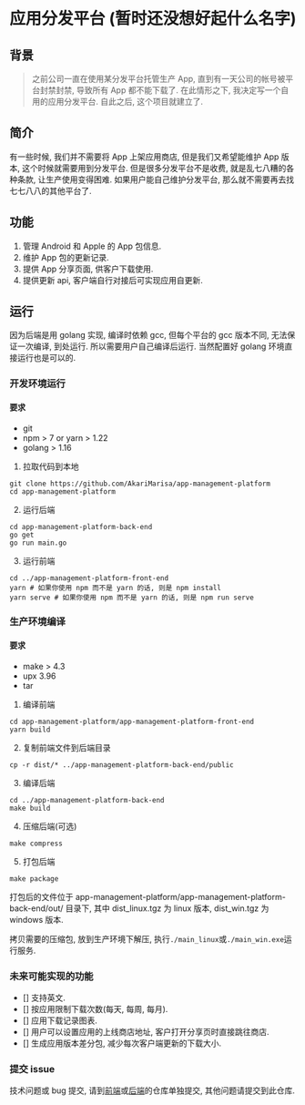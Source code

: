 # 应用分发平台 (暂时还没想好起什么名字)

## 背景
> 之前公司一直在使用某分发平台托管生产 App, 直到有一天公司的帐号被平台封禁封禁, 导致所有 App 都不能下载了. 在此情形之下, 我决定写一个自用的应用分发平台. 自此之后, 这个项目就建立了.

## 简介
有一些时候, 我们并不需要将 App 上架应用商店, 但是我们又希望能维护 App 版本, 这个时候就需要用到分发平台. 但是很多分发平台不是收费, 就是乱七八糟的各种条款, 让生产使用变得困难. 如果用户能自己维护分发平台, 那么就不需要再去找七七八八的其他平台了.

## 功能
1. 管理 Android 和 Apple 的 App 包信息.
2. 维护 App 包的更新记录.
3. 提供 App 分享页面, 供客户下载使用.
4. 提供更新 api, 客户端自行对接后可实现应用自更新.

## 运行
因为后端是用 golang 实现, 编译时依赖 gcc, 但每个平台的 gcc 版本不同, 无法保证一次编译, 到处运行. 所以需要用户自己编译后运行. 当然配置好 golang 环境直接运行也是可以的.

### 开发环境运行

#### 要求

* git
* npm > 7 or yarn > 1.22
* golang > 1.16

1. 拉取代码到本地
```
git clone https://github.com/AkariMarisa/app-management-platform
cd app-management-platform
```
2. 运行后端
```
cd app-management-platform-back-end
go get
go run main.go
```
3. 运行前端
```
cd ../app-management-platform-front-end
yarn # 如果你使用 npm 而不是 yarn 的话, 则是 npm install
yarn serve # 如果你使用 npm 而不是 yarn 的话, 则是 npm run serve
```

### 生产环境编译

#### 要求

* make > 4.3
* upx 3.96
* tar

1. 编译前端
```
cd app-management-platform/app-management-platform-front-end
yarn build
```
2. 复制前端文件到后端目录
```
cp -r dist/* ../app-management-platform-back-end/public
```
3. 编译后端
```
cd ../app-management-platform-back-end
make build
```
4. 压缩后端(可选)
```
make compress
```
5. 打包后端
```
make package
```

打包后的文件位于 app-management-platform/app-management-platform-back-end/out/ 目录下,
其中 dist_linux.tgz 为 linux 版本, dist_win.tgz 为 windows 版本.

拷贝需要的压缩包, 放到生产环境下解压, 执行`./main_linux`或`./main_win.exe`运行服务.

### 未来可能实现的功能

- [] 支持英文.
- [] 按应用限制下载次数(每天, 每周, 每月).
- [] 应用下载记录图表.
- [] 用户可以设置应用的上线商店地址, 客户打开分享页时直接跳往商店.
- [] 生成应用版本差分包, 减少每次客户端更新的下载大小.

### 提交 issue

技术问题或 bug 提交, 请到[前端](https://github.com/AkariMarisa/app-management-platform-front-end)或[后端](https://github.com/AkariMarisa/app-management-platform-back-end)的仓库单独提交, 其他问题请提交到此仓库.